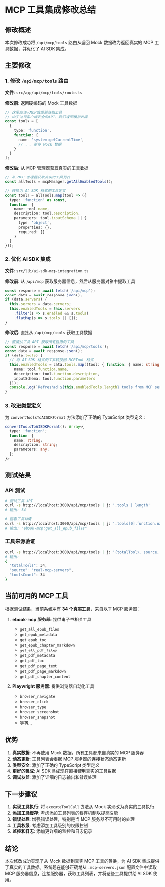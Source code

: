# MCP 工具集成修改总结

## 修改概述

本次修改成功将 `/api/mcp/tools` 路由从返回 Mock 数据改为返回真实的 MCP 工具数据，并优化了 AI SDK 集成。

## 主要修改

### 1. 修改 `/api/mcp/tools` 路由

**文件**: `src/app/api/mcp/tools/route.ts`

**修改前**: 返回硬编码的 Mock 工具数据
```typescript
// 这里应该从MCP管理器获取工具
// 由于这是客户端安全的API，我们返回模拟数据
const tools = [
  {
    type: 'function',
    function: {
      name: 'system:getCurrentTime',
      // ... 更多 Mock 数据
    }
  }
];
```

**修改后**: 从 MCP 管理器获取真实的工具数据
```typescript
// 从 MCP 管理器获取真实的工具列表
const allTools = mcpManager.getAllEnabledTools();

// 转换为 AI SDK 格式的工具定义
const tools = allTools.map(tool => ({
  type: 'function' as const,
  function: {
    name: tool.name,
    description: tool.description,
    parameters: tool.inputSchema || {
      type: 'object',
      properties: {},
      required: []
    }
  }
}));
```

### 2. 优化 AI SDK 集成

**文件**: `src/lib/ai-sdk-mcp-integration.ts`

**修改前**: 从 `/api/mcp` 获取服务器信息，然后从服务器对象中提取工具
```typescript
const response = await fetch('/api/mcp');
const data = await response.json();
if (data.servers) {
  this.servers = data.servers;
  this.enabledTools = this.servers
    .filter(s => s.enabled && s.tools)
    .flatMap(s => s.tools || []);
}
```

**修改后**: 直接从 `/api/mcp/tools` 获取工具数据
```typescript
// 直接从工具 API 获取所有启用的工具
const response = await fetch('/api/mcp/tools');
const data = await response.json();
if (data.tools) {
  // 将 AI SDK 格式的工具转换回 MCPTool 格式
  this.enabledTools = data.tools.map((tool: { function: { name: string; description: string; parameters: any } }) => ({
    name: tool.function.name,
    description: tool.function.description,
    inputSchema: tool.function.parameters
  }));
  console.log(`Refreshed ${this.enabledTools.length} tools from MCP servers`);
}
```

### 3. 改进类型定义

为 `convertToolsToAISDKFormat` 方法添加了正确的 TypeScript 类型定义：

```typescript
convertToolsToAISDKFormat(): Array<{
  type: 'function';
  function: {
    name: string;
    description: string;
    parameters: any;
  };
}>
```

## 测试结果

### API 测试
```bash
# 测试工具 API
curl -s http://localhost:3000/api/mcp/tools | jq '.tools | length'
# 输出: 34

# 查看工具详情
curl -s http://localhost:3000/api/mcp/tools | jq '.tools[0].function.name'
# 输出: "ebook-mcp:get_all_epub_files"
```

### 工具来源验证
```bash
curl -s http://localhost:3000/api/mcp/tools | jq '{totalTools, source, toolsCount: (.tools | length)}'
# 输出:
{
  "totalTools": 34,
  "source": "real-mcp-servers",
  "toolsCount": 34
}
```

## 当前可用的 MCP 工具

根据测试结果，当前系统中有 **34 个真实工具**，来自以下 MCP 服务器：

1. **ebook-mcp 服务器**: 提供电子书相关工具
   - `get_all_epub_files`
   - `get_epub_metadata`
   - `get_epub_toc`
   - `get_epub_chapter_markdown`
   - `get_all_pdf_files`
   - `get_pdf_metadata`
   - `get_pdf_toc`
   - `get_pdf_page_text`
   - `get_pdf_page_markdown`
   - `get_pdf_chapter_content`

2. **Playwright 服务器**: 提供浏览器自动化工具
   - `browser_navigate`
   - `browser_click`
   - `browser_type`
   - `browser_screenshot`
   - `browser_snapshot`
   - 等等...

## 优势

1. **真实数据**: 不再使用 Mock 数据，所有工具都来自真实的 MCP 服务器
2. **动态更新**: 工具列表会根据 MCP 服务器的连接状态动态更新
3. **类型安全**: 添加了正确的 TypeScript 类型定义
4. **更好的集成**: AI SDK 集成现在直接使用真实的工具数据
5. **调试友好**: 添加了详细的日志输出和错误处理

## 下一步建议

1. **实现工具执行**: 将 `executeToolCall` 方法从 Mock 实现改为真实的工具执行
2. **添加工具缓存**: 考虑添加工具列表的缓存机制以提高性能
3. **错误处理**: 增强错误处理，特别是当 MCP 服务器不可用时的处理
4. **工具权限**: 考虑添加工具级别的权限控制
5. **监控和日志**: 添加更详细的监控和日志记录

## 结论

本次修改成功实现了从 Mock 数据到真实 MCP 工具的转换，为 AI SDK 集成提供了真实的工具数据。系统现在能够正确地从 `.mcp-servers.json` 配置文件中读取 MCP 服务器信息，连接服务器，获取工具列表，并将这些工具提供给 AI SDK 使用。
